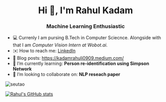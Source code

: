 <h1 align="center">Hi 👋, I'm Rahul Kadam</h1>
<h3 align="center">Machine Learning Enthusiastic</h3>


- 💻 Currenly I am pursing B.Tech in Computer Sciecnce. Alongside with that I am *Computer Vision Intern at Wobot.ai.*
- ✉️ How to reach me: [LinkedIn](https://www.linkedin.com/in/rahuljkadam/)
- 📘 Blog posts: https://kadamrahulj0909.medium.com/
- 🌱 I’m currently learning: **Person re-identification using Simpson Network**
- 👯 I’m looking to collaborate on: **NLP reseach paper**

<p align="left"> <img src="https://komarev.com/ghpvc/?username=RAHUL-KAD" alt="seutao" /> </p>

[![Rahul's GitHub stats](https://github-readme-stats.vercel.app/api?username=RAHUL-KAD&show_icons=true&theme=radical)](https://github.com/anuraghazra/github-readme-stats)

<!--
**RAHUL-KAD/RAHUL-KAD** is a ✨ _special_ ✨ repository because its `README.md` (this file) appears on your GitHub profile.

Here are some ideas to get you started:

- 🔭 I’m currently working on ...
- 🌱 I’m currently learning ...
- 👯 I’m looking to collaborate on ...
- 🤔 I’m looking for help with ...
- 💬 Ask me about ...
- 📫 How to reach me: ...
- 😄 Pronouns: ...
- ⚡ Fun fact: ...
-->
